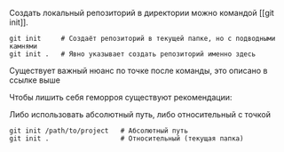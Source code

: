 Создать локальный репозиторий в директории можно командой [[git init]].

	git init     # Создаёт репозиторий в текущей папке, но с подводными камнями
	git init .   # Явно указывает создать репозиторий именно здесь

Существует важный нюанс по точке после команды, это описано в ссылке выше

Чтобы лишить себя геморроя существуют рекомендации:

Либо использовать абсолютный путь, либо относительный с точкой 

	git init /path/to/project   # Абсолютный путь
	git init .                  # Относительный (текущая папка)